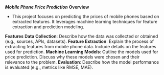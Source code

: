 ***Mobile Phone Price Prediction***
**Overview**
- This project focuses on predicting the prices of mobile phones based on extracted features. It leverages machine learning techniques for feature extraction and prediction modeling.

**Features**
**Data Collection**:
Describe how the data was collected or obtained (e.g., sources, APIs, datasets).
**Feature Extraction**: 
Explain the process of extracting features from mobile phone data. Include details on the features used for prediction.
**Machine Learning Models**: 
Outline the models used for price prediction. Discuss why these models were chosen and their relevance to the problem.
**Evaluation**: 
Describe how the model performance is evaluated (e.g., metrics like RMSE, MAE).
